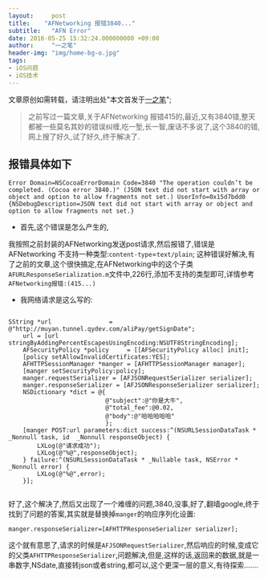 ```yaml
---
layout:     post
title:    "AFNetworking 报错3840..."
subtitle:   "AFN Error"
date: 2016-05-25 15:32:24.000000000 +09:00
author:     "一之笔"
header-img: "img/home-bg-o.jpg"
tags:
- iOS问题
- iOS技术
---
```


文章原创如需转载，请注明出处"本文首发于[一之笔](https://yizibi.github.io/)";

> 之前写过一篇文章,关于AFNetworking 报错415的,最近,又有3840错,整天都被一些莫名其妙的错误纠缠,吃一堑,长一智,废话不多说了,这个3840的错,网上搜了好久,试了好久,终于解决了.

## 报错具体如下


```
Error Domain=NSCocoaErrorDomain Code=3840 "The operation couldn’t be completed. (Cocoa error 3840.)" (JSON text did not start with array or object and option to allow fragments not set.) UserInfo=0x15d7bdd0 {NSDebugDescription=JSON text did not start with array or object and option to allow fragments not set.}

```

* 首先,这个错误是怎么产生的,

我按照之前封装的AFNetworking发送post请求,然后报错了,错误是 AFNetworking 不支持一种类型:`content-type`=`text/plain`;
这种错误好解决,有了之前的文章,这个很快搞定,在AFNetworking中的这个子类`AFURLResponseSerialization.m`文件中,226行,添加不支持的类型即可,详情参考` AFNetworking报错:(415...)`

* 我网络请求是这么写的:

```

SString *url                = @"http://muyan.tunnel.qydev.com/aliPay/getSignDate";
    url = [url stringByAddingPercentEscapesUsingEncoding:NSUTF8StringEncoding];
    AFSecurityPolicy *policy     = [[AFSecurityPolicy alloc] init];
    [policy setAllowInvalidCertificates:YES];
    AFHTTPSessionManager *manger = [AFHTTPSessionManager manager];
    [manger setSecurityPolicy:policy];
    manger.requestSerializer = [AFJSONRequestSerializer serializer];
    manger.responseSerializer = [AFJSONResponseSerializer serializer];
    NSDictionary *dict = @{
                           @"subject":@"你是大牛",
                           @"total_fee":@0.02,
                           @"body":@"哈哈哈哈哈"
                           };
    [manger POST:url parameters:dict success:^(NSURLSessionDataTask * _Nonnull task, id  _Nonnull responseObject) {
        LXLog(@"请求成功");
        LXLog(@"%@",responseObject);
    } failure:^(NSURLSessionDataTask * _Nullable task, NSError * _Nonnull error) {
        LXLog(@"%@",error);
    }];
    

```

好了,这个解决了,然后又出现了一个难缠的问题,3840,没事,好了,翻墙google,终于找到了问题的答案,其实就是替换掉`manger`的响应序列化设置:

```
manger.responseSerializer=[AFHTTPResponseSerializer serializer];

```

这个就有意思了,请求的时候是`AFJSONRequestSerializer`,然后响应的时候,变成它的父类`AFHTTPResponseSerializer`,问题解决,但是,这样的话,返回来的数据,就是一串数字,NSdate,直接转json或者string,都可以,这个更深一层的意义,有待探索.......


